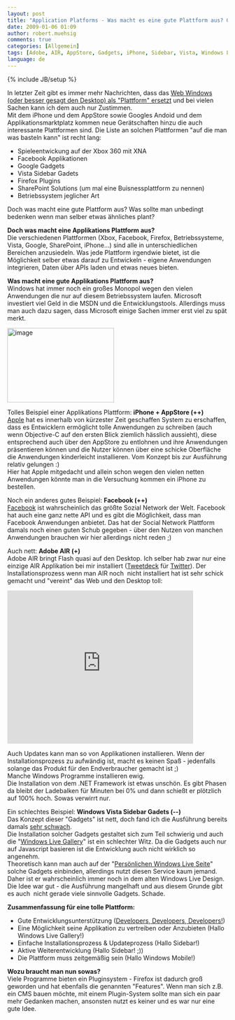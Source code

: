 ```yaml
---
layout: post
title: "Application Platforms - Was macht es eine gute Plattform aus? Gute und Schlechte Beispiele"
date: 2009-01-06 01:09
author: robert.muehsig
comments: true
categories: [Allgemein]
tags: [Adobe, AIR, AppStore, Gadgets, iPhone, Sidebar, Vista, Windows Live, Windows Mobile]
language: de
---
```

{% include JB/setup %}
<p>In letzter Zeit gibt es immer mehr Nachrichten, dass das <a href="http://www.golem.de/0901/64250.html">Web Windows (oder besser gesagt den Desktop) als &quot;Plattform&quot; ersetzt</a> und bei vielen Sachen kann ich dem auch nur Zustimmen.     <br />Mit dem iPhone und dem AppStore sowie Googles Andoid und dem Applikationsmarktplatz kommen neue Gerätschaften hinzu die auch interessante Plattformen sind. Die Liste an solchen Plattformen &quot;auf die man was basteln kann&quot; ist recht lang:</p>  <ul>   <li>Spieleentwickung auf der Xbox 360 mit XNA </li>    <li>Facebook Applikationen </li>    <li>Google Gadgets </li>    <li>Vista Sidebar Gadets </li>    <li>Firefox Plugins </li>    <li>SharePoint Solutions (um mal eine Buisnessplattform zu nennen) </li>    <li>Betriebssystem jeglicher Art </li> </ul>  <p>Doch was macht eine gute Plattform aus? Was sollte man unbedingt bedenken wenn man selber etwas ähnliches plant?</p>  <p></p> 
<!--more-->
  <p></p>  <p><strong>Doch was macht eine Applikations Plattform aus?      <br /></strong>Die verschiedenen Plattformen (Xbox, Facebook, Firefox, Betriebssysteme, Vista, Google, SharePoint, iPhone...) sind alle in unterschiedlichen Bereichen anzusiedeln. Was jede Plattform irgendwie bietet, ist die Möglichkeit selber etwas darauf zu Entwickeln - eigene Anwendungen integrieren, Daten über APIs laden und etwas neues bieten.</p>  <p><strong>Was macht eine gute Applikations Plattform aus?</strong>     <br />Windows hat immer noch ein großes Monopol wegen den vielen Anwendungen die nur auf diesem Betriebssystem laufen. Microsoft investiert viel Geld in die MSDN und die Entwicklungstools. Allerdings muss man auch dazu sagen, dass Microsoft einige Sachen immer erst viel zu spät merkt.</p>  <p><a href="{{BASE_PATH}}/assets/wp-images-de/image583.png"><img style="border-right-width: 0px; border-top-width: 0px; border-bottom-width: 0px; border-left-width: 0px" border="0" alt="image" src="{{BASE_PATH}}/assets/wp-images-de/image-thumb561.png" width="244" height="170" /></a></p>  <p>Tolles Beispiel einer Applikations Plattform: <strong>iPhone + AppStore (++)      <br /></strong><a href="http://apple.com">Apple</a> hat es innerhalb von kürzester Zeit geschaffen System zu erschaffen, dass es Entwicklern ermöglicht tolle Anwendungen zu schreiben (auch wenn Objective-C auf den ersten Blick ziemlich hässlich aussieht), diese entsprechend auch über den AppStore zu entlohnen und ihre Anwendungen präsentieren können und die Nutzer können über eine schicke Oberfläche die Anwendungen kinderleicht installieren. Vom Konzept bis zur Ausführung relativ gelungen :)     <br />Hier hat Apple mitgedacht und allein schon wegen den vielen netten Anwendungen könnte man in die Versuchung kommen ein iPhone zu bestellen.</p>  <p>Noch ein anderes gutes Beispiel: <strong>Facebook (++)      <br /></strong><a href="http://facebook.com">Facebook</a> ist wahrscheinlich das größte Sozial Network der Welt. Facebook hat auch eine ganz nette API und es gibt die Möglichkeit, dass man Facebook Anwendungen anbietet. Das hat der Social Network Plattform damals noch einen guten Schub gegeben - über den Nutzen von manchen Anwendungen brauchen wir hier allerdings nicht reden ;)</p>  <p>Auch nett: <strong>Adobe AIR (+)      <br /></strong>Adobe AIR bringt Flash quasi auf den Desktop. Ich selber hab zwar nur eine einzige AIR Applikation bei mir installiert (<a href="http://www.tweetdeck.com/">Tweetdeck</a> für <a href="http://twitter.com">Twitter</a>). Der Installationsprozess wenn man AIR noch&#160; nicht installiert hat ist sehr schick gemacht und &quot;vereint&quot; das Web und den Desktop toll:</p>  <div style="padding-bottom: 0px; margin: 0px; padding-left: 0px; padding-right: 0px; display: inline; padding-top: 0px" id="scid:5737277B-5D6D-4f48-ABFC-DD9C333F4C5D:288ccea8-10fc-4be8-bdc6-5e6863dfd06b" class="wlWriterSmartContent">   <div style="padding-bottom: 0px; margin: 0px; padding-left: 0px; padding-right: 0px; display: inline; padding-top: 0px" id="bc45edec-5f9b-4760-a1d6-f14ba5287829">     <div><embed height="350" type="application/x-shockwave-flash" width="425" src="http://www.youtube.com/v/f5FfJTZ6o-g" wmode="transparent" /></div>   </div> </div>  <p>Auch Updates kann man so von Applikationen installieren. Wenn der Installationsprozess zu aufwändig ist, macht es keinen Spaß - jedenfalls solange das Produkt für den Endverbraucher gemacht ist ;)    <br />Manche Windows Programme installieren ewig.     <br />Die Installation von dem .NET Framework ist etwas unschön. Es gibt Phasen da bleibt der Ladebalken für Minuten bei 0% und dann schießt er plötzlich auf 100% hoch. Sowas verwirrt nur.</p>  <p>Ein schlechtes Beispiel: <strong>Windows Vista Sidebar Gadets (--)      <br /></strong>Das Konzept dieser &quot;Gadgets&quot; ist nett, doch fand ich die Ausführung bereits damals <a href="{{BASE_PATH}}/2007/12/10/windows-vista-gadgets-und-einige-sicherheitsbedenken/">sehr schwach</a>.     <br />Die Installation solcher Gadgets gestaltet sich zum Teil schwierig und auch die &quot;<a href="http://gallery.live.com/">Windows Live Gallery</a>&quot; ist ein schlechter Witz. Da die Gadgets auch nur auf Javascript basieren ist die Entwicklung auch nicht wirklich so angenehm.     <br />Theoretisch kann man auch auf der &quot;<a href="http://my.live.com">Persönlichen Windows Live Seite</a>&quot; solche Gadgets einbinden, allerdings nutzt diesen Service kaum jemand. Daher ist er wahrscheinlich immer noch in dem alten Windows Live Design.     <br />Die Idee war gut - die Ausführung mangelhaft und aus diesem Grunde gibt es auch&#160; nicht gerade viele sinnvolle Gadgets. Schade.</p>  <p><strong>Zusammenfassung für eine tolle Plattform:</strong></p>  <ul>   <li>Gute Entwicklungsunterstützung (<a href="http://www.youtube.com/watch?v=KMU0tzLwhbE">Developers, Developers, Developers!</a>) </li>    <li>Eine Möglichkeit seine Applikation zu vertreiben oder Anzubieten (Hallo Windows Live Gallery!) </li>    <li>Einfache Installationsprozess &amp; Updateprozess (Hallo Sidebar!) </li>    <li>Aktive Weiterentwicklung (Hallo Sidebar! ;)) </li>    <li>Die Plattform muss zeitgemäßig sein (Hallo Windows Mobile!) </li> </ul>  <p><strong>Wozu braucht man nun sowas?      <br /></strong>Viele Programme bieten ein Pluginsystem - Firefox ist dadurch groß geworden und hat ebenfalls die genannten &quot;Features&quot;. Wenn man sich z.B. ein CMS bauen möchte, mit einem Plugin-System sollte man sich ein paar mehr Gedanken machen, ansonsten nutzt es keiner und es war nur eine gute Idee.</p>
